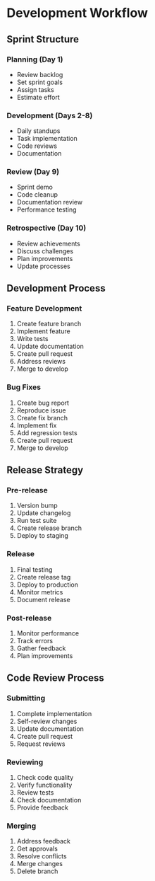 # Development Workflow

## Sprint Structure

### Planning (Day 1)
- Review backlog
- Set sprint goals
- Assign tasks
- Estimate effort

### Development (Days 2-8)
- Daily standups
- Task implementation
- Code reviews
- Documentation

### Review (Day 9)
- Sprint demo
- Code cleanup
- Documentation review
- Performance testing

### Retrospective (Day 10)
- Review achievements
- Discuss challenges
- Plan improvements
- Update processes

## Development Process

### Feature Development
1. Create feature branch
2. Implement feature
3. Write tests
4. Update documentation
5. Create pull request
6. Address reviews
7. Merge to develop

### Bug Fixes
1. Create bug report
2. Reproduce issue
3. Create fix branch
4. Implement fix
5. Add regression tests
6. Create pull request
7. Merge to develop

## Release Strategy

### Pre-release
1. Version bump
2. Update changelog
3. Run test suite
4. Create release branch
5. Deploy to staging

### Release
1. Final testing
2. Create release tag
3. Deploy to production
4. Monitor metrics
5. Document release

### Post-release
1. Monitor performance
2. Track errors
3. Gather feedback
4. Plan improvements

## Code Review Process

### Submitting
1. Complete implementation
2. Self-review changes
3. Update documentation
4. Create pull request
5. Request reviews

### Reviewing
1. Check code quality
2. Verify functionality
3. Review tests
4. Check documentation
5. Provide feedback

### Merging
1. Address feedback
2. Get approvals
3. Resolve conflicts
4. Merge changes
5. Delete branch